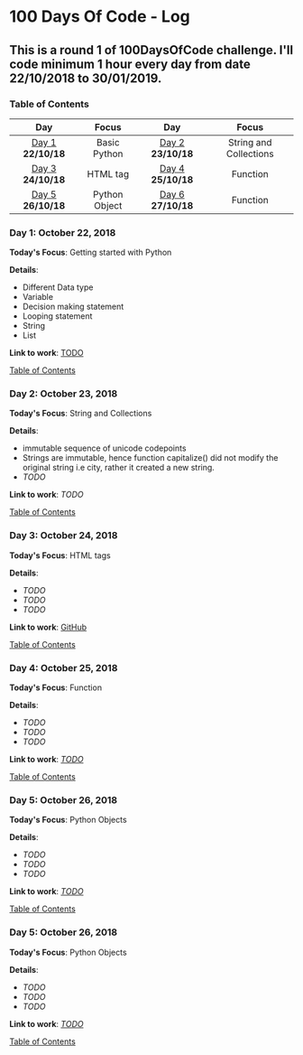 # 100 Days Of Code - Log
## This is a round 1 of 100DaysOfCode challenge. I'll code minimum 1 hour every day from date 22/10/2018 to 30/01/2019.
<a name="toc"></a>
### Table of Contents 
|Day|Focus|Day|Focus|
|:---:|:-----:|:---:|:-----:|
|[Day 1](#day-1) **22/10/18**|Basic Python|[Day 2](#day-2) **23/10/18**|String and Collections|
|[Day 3](#day-3) **24/10/18**|HTML tag|[Day 4](#day-4) **25/10/18**| Function |
|[Day 5](#day-5) **26/10/18**|Python Object |[Day 6](#day-6) **27/10/18**| Function |
<a name="day-1"></a>
### Day 1: October 22, 2018 
**Today's Focus**: Getting started with Python

**Details**:
 - Different Data type
 - Variable
 - Decision making statement
 - Looping statement
 - String
 - List

**Link to work**: [TODO](http://localhost:8888/notebooks/Desktop/100DaysOfCode/PythonPractice/PythonPractice.ipynb)

   [Table of Contents](#toc)

<a name="day-2"></a>
### Day 2: October 23, 2018
**Today's Focus**: String and Collections

**Details**:
 - immutable sequence of unicode codepoints
 - Strings are immutable, hence function capitalize() did not modify the original string i.e city, rather it created a new string.
 - _TODO_

**Link to work**: _TODO_

[Table of Contents](#toc)

<a name="day-3"></a>
### Day 3: October 24, 2018 
**Today's Focus**: HTML tags

**Details**:
 - _TODO_
 - _TODO_
 - _TODO_

**Link to work**: [GitHub]()

[Table of Contents](#toc)

<a name="day-4"></a>
### Day 4: October 25, 2018 
**Today's Focus**: Function

**Details**:
 - _TODO_
 - _TODO_
 - _TODO_

**Link to work**: [_TODO_]()

[Table of Contents](#toc)

<a name="day-5"></a>
### Day 5: October 26, 2018 
**Today's Focus**: Python Objects

**Details**:
 - _TODO_
 - _TODO_
 - _TODO_

**Link to work**: [_TODO_](http://localhost:8888/notebooks/Desktop/100DaysOfCode/PythonPractice/PythonPractice.ipynb)

[Table of Contents](#toc)

<a name="day-6"></a>
### Day 5: October 26, 2018 
**Today's Focus**: Python Objects

**Details**:
 - _TODO_
 - _TODO_
 - _TODO_

**Link to work**: [_TODO_](http://localhost:8888/notebooks/Desktop/100DaysOfCode/PythonPractice/Python%20Practice.ipynb)

[Table of Contents](#toc)